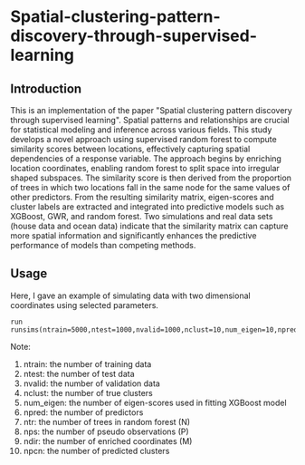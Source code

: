 # Spatial-clustering-pattern-discovery-through-supervised-learning
## Introduction
This is an implementation of the paper "Spatial clustering pattern discovery through supervised learning".
Spatial patterns and relationships are crucial for statistical modeling and inference across various fields. This study develops a novel approach using supervised random forest to compute similarity scores between locations, effectively capturing spatial dependencies of a response variable. The approach begins by enriching location coordinates, enabling random forest to split space into irregular shaped subspaces. The similarity score is then derived from the proportion of trees in which two locations fall in the same node for the same values of other predictors. From the resulting similarity matrix, eigen-scores and cluster labels are extracted and integrated into predictive models such as XGBoost, GWR, and random forest. Two simulations and real data sets (house data and ocean data) indicate that the similarity matrix can capture more spatial information and significantly enhances the predictive performance of models than competing methods.
## Usage
Here, I gave an example of simulating data with two dimensional coordinates using selected parameters.
```
run runsims(ntrain=5000,ntest=1000,nvalid=1000,nclust=10,num_eigen=10,npred=8,ntr=50,nps=10,ndir=18,npcn=10)
```
Note: 
  1. ntrain: the number of training data
  2. ntest: the number of test data
  3. nvalid: the number of validation data
  4. nclust: the number of true clusters
  5. num_eigen: the number of eigen-scores used in fitting XGBoost model
  6. npred: the number of predictors
  7. ntr: the number of trees in random forest (N)
  8. nps: the number of pseudo observations (P)
  9. ndir: the number of enriched coordinates (M)
  10. npcn: the number of predicted clusters
